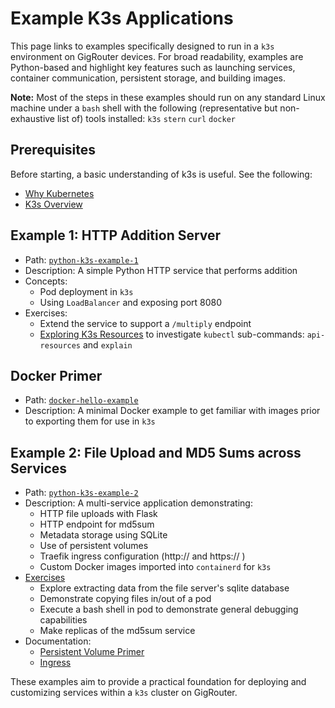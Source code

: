 # Example K3s Applications

This page links to examples specifically designed to run in a `k3s` environment on GigRouter devices. For broad readability, examples are Python-based and highlight key features such as launching services, container communication, persistent storage, and building images.

**Note:** Most of the steps in these examples should run on any standard Linux machine under a `bash` shell with the following (representative but non-exhaustive list of) tools installed: `k3s` `stern` `curl` `docker`

## Prerequisites

Before starting, a basic understanding of k3s is useful. See the following:
- [Why Kubernetes](https://docs.gigrouter.space/book/v2.2.0/users_guide/software/container_orchestration.html#why-kubernetes)
- [K3s Overview](./README-K3S-OVERVIEW.md)

## Example 1: HTTP Addition Server

- Path: [`python-k3s-example-1`](./python-k3s-example-1/README.md)
- Description: A simple Python HTTP service that performs addition
- Concepts:
  - Pod deployment in `k3s`
  - Using `LoadBalancer` and exposing port 8080
- Exercises:
  - Extend the service to support a `/multiply` endpoint
  - [Exploring K3s Resources](./python-k3s-example-1/EXERCISE-K3S-RESOURCES.md) to investigate `kubectl` sub-commands: `api-resources` and `explain`

## Docker Primer

- Path: [`docker-hello-example`](./docker-hello-example/README.md)
- Description: A minimal Docker example to get familiar with images prior to exporting them for use in `k3s`

## Example 2: File Upload and MD5 Sums across Services

- Path: [`python-k3s-example-2`](./python-k3s-example-2/README.md)
- Description: A multi-service application demonstrating:
  - HTTP file uploads with Flask
  - HTTP endpoint for md5sum
  - Metadata storage using SQLite
  - Use of persistent volumes
  - Traefik ingress configuration (http:// and https:// )
  - Custom Docker images imported into `containerd` for `k3s`
- [Exercises](./python-k3s-example-2/README-EXERCISES.md)
  - Explore extracting data from the file server's sqlite database
  - Demonstrate copying files in/out of a pod
  - Execute a bash shell in pod to demonstrate general debugging capabilities
  - Make replicas of the md5sum service
- Documentation:
  - [Persistent Volume Primer](./python-k3s-example-2/README-PV.md)
  - [Ingress](./python-k3s-example-2/README-INGRESS.md)

These examples aim to provide a practical foundation for deploying and customizing services within a `k3s` cluster on GigRouter.
